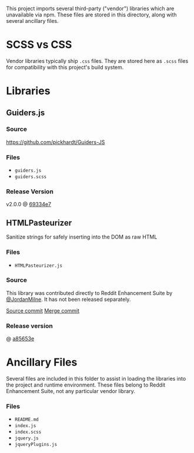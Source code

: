 This project imports several third-party ("vendor") libraries which are unavailable via npm. These files are stored in this directory, along with several ancillary files.

# SCSS vs CSS

Vendor libraries typically ship `.css` files. They are stored here as `.scss` files for compatibility with this project's build system.

# Libraries

## Guiders.js

### Source

https://github.com/pickhardt/Guiders-JS

### Files

* `guiders.js`
* `guiders.scss` 

### Release Version

v2.0.0 @ [69334e7](https://github.com/pickhardt/Guiders-JS/commit/69334e7101948c77c24b95ce3ee5fae6fc938b98#diff-9fa5dfa2572f020ae815e7a5e5a2b5a9)

## HTMLPasteurizer

Sanitize strings for safely inserting into the DOM as raw HTML

### Files

* `HTMLPasteurizer.js`

### Source

This library was contributed directly to Reddit Enhancement Suite by [@JordanMilne](https://github.com/JordanMilne). It has not been released separately.

[Source commit](https://github.com/JordanMilne/Reddit-Enhancement-Suite/commit/a4fb73b6d90bed5701e3a3672b6ee4a9da78d60a#diff-caf84e354a71ff687c7e8bdac5a137b5)
[Merge commit](https://github.com/honestbleeps/reddit-enhancement-suite/commit/a4fb73b6d90bed5701e3a3672b6ee4a9da78d60a)

### Release version

@ [a85653e](https://github.com/JordanMilne/Reddit-Enhancement-Suite/blob/a85653e1e0ff93732672a37d68d0b906c478bb82/lib/HTMLPasteurizer.js)

# Ancillary Files

Several files are included in this folder to assist in loading the libraries into the project and runtime environment. These files belong to Reddit Enhancement Suite, not any particular vendor library.

### Files

* `README.md`
* `index.js`
* `index.scss`
* `jquery.js`
* `jqueryPlugins.js`

